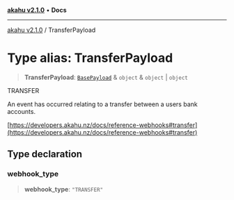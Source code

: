 [**akahu v2.1.0**](../README.md) • **Docs**

***

[akahu v2.1.0](../README.md) / TransferPayload

# Type alias: TransferPayload

> **TransferPayload**: [`BasePayload`](BasePayload.md) & `object` & `object` \| `object`

TRANSFER

An event has occurred relating to a transfer between a users bank accounts.

[https://developers.akahu.nz/docs/reference-webhooks#transfer](https://developers.akahu.nz/docs/reference-webhooks#transfer)

## Type declaration

### webhook\_type

> **webhook\_type**: `"TRANSFER"`
